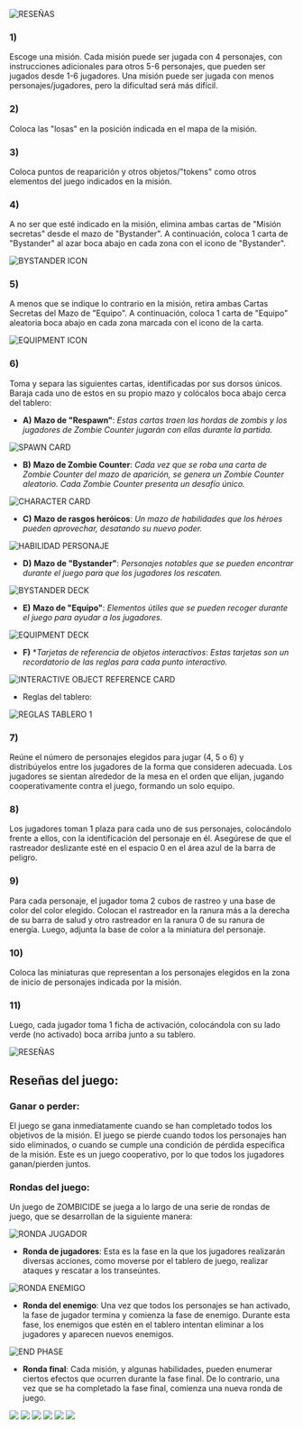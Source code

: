 ![RESEÑAS](https://github.com/user-attachments/assets/5a2d03df-090d-48c4-ba7f-d83c84eb6bb0)


### 1)
Escoge una misión. Cada misión puede ser jugada con 4 personajes, con instrucciones adicionales para otros 5-6 personajes, que pueden ser jugados desde 1-6 jugadores. Una misión puede ser jugada con menos personajes/jugadores, pero la dificultad será más difícil.

### 2)
Coloca las "losas" en la posición indicada en el mapa de la misión.

### 3)
Coloca puntos de reaparición y otros objetos/"tokens" como otros elementos del juego indicados en la misión.

### 4)
A no ser que esté indicado en la misión, elimina ambas cartas de "Misión secretas" desde el mazo de "Bystander". A continuación, coloca 1 carta de "Bystander" al azar boca abajo en cada zona con el icono de "Bystander".


![BYSTANDER ICON](https://github.com/user-attachments/assets/988670bb-c4eb-41ce-8652-0e559d11b43f)

### 5)
A menos que se indique lo contrario en la misión, retira ambas Cartas Secretas del Mazo de "Equipo". A continuación, coloca 1 carta de "Equipo" aleatoria boca abajo en cada zona marcada con el icono de la carta.


![EQUIPMENT ICON](https://github.com/user-attachments/assets/5b6f9022-f288-4925-8038-f956cfa06976)

### 6)
Toma y separa las siguientes cartas, identificadas por sus dorsos únicos. Baraja cada uno de estos en su propio mazo y colócalos boca abajo cerca del tablero:

- **A)** **Mazo de "Respawn"**: *Estas cartas traen las hordas de zombis y los jugadores de Zombie Counter jugarán con ellas durante la partida.*


![SPAWN CARD](https://github.com/user-attachments/assets/1f9691d8-f5e3-4e98-930d-723631d509de)

- **B)** **Mazo de Zombie Counter**: *Cada vez que se roba una carta de Zombie Counter del mazo de aparición, se genera un Zombie Counter aleatorio. Cada Zombie Counter presenta un desafío único.*


![CHARACTER CARD](https://github.com/user-attachments/assets/858f2a6d-d577-43b3-a35f-d959376942e6)

- **C)** **Mazo de rasgos heróicos**: *Un mazo de habilidades que los héroes pueden aprovechar, desatando su nuevo poder.*


![HABILIDAD PERSONAJE](https://github.com/user-attachments/assets/a07a5087-ac53-481d-a6bb-3501f43f1c52)

- **D)** **Mazo de "Bystander"**: *Personajes notables que se pueden encontrar durante el juego para que los jugadores los rescaten.*


![BYSTANDER DECK](https://github.com/user-attachments/assets/1112504b-82d6-4fe0-879f-f5602f217f19)

- **E)**  **Mazo de "Equipo"**: *Elementos útiles que se pueden recoger durante el juego para ayudar a los jugadores.*

![EQUIPMENT DECK](https://github.com/user-attachments/assets/63929d46-a891-4db4-9939-c59f737ba277)

- **F)**  **Tarjetas de referencia de objetos interactivos*: *Estas tarjetas son un recordatorio de las reglas para cada punto interactivo.*

![INTERACTIVE OBJECT REFERENCE CARD](https://github.com/user-attachments/assets/1b2f7774-2c5f-4801-a4fa-f9a5aa0e7801)

  - Reglas del tablero:
 
  
  ![REGLAS TABLERO 1](https://github.com/user-attachments/assets/7af40f26-9772-4f34-9569-7c75551a850b)

### 7)
Reúne el número de personajes elegidos para jugar (4, 5 o 6) y distribúyelos entre los jugadores de la forma que consideren adecuada. Los jugadores se sientan alrededor de la mesa en el orden que elijan, jugando cooperativamente contra el juego, formando un solo equipo.

### 8)
Los jugadores toman 1 plaza para cada uno de sus personajes, colocándolo frente a ellos, con la identificación del personaje en él. Asegúrese de que el rastreador deslizante esté en el espacio 0 en el área azul de la barra de peligro.

### 9)
Para cada personaje, el jugador toma 2 cubos de rastreo y una base de color del color elegido. Colocan el rastreador en la ranura más a la derecha de su barra de salud y otro rastreador en la ranura 0 de su ranura de energía. Luego, adjunta la base de color a la miniatura del personaje.

### 10)
Coloca las miniaturas que representan a los personajes elegidos en la zona de inicio de personajes indicada por la misión.

### 11)
Luego, cada jugador toma 1 ficha de activación, colocándola con su lado verde (no activado) boca arriba junto a su tablero.


![RESEÑAS](https://github.com/user-attachments/assets/93b57457-a3de-4a17-ab8d-f738415eef92)

## Reseñas del juego: 
### Ganar o perder:
El juego se gana inmediatamente cuando se han completado todos los objetivos de la misión. El juego se pierde cuando todos los personajes han sido eliminados, o cuando se cumple una condición de pérdida específica de la misión. Este es un juego cooperativo, por lo que todos los jugadores ganan/pierden juntos.

### Rondas del juego:
Un juego de ZOMBICIDE se juega a lo largo de una serie de rondas de juego, que se desarrollan de la siguiente manera:

![RONDA JUGADOR](https://github.com/user-attachments/assets/c4d15a20-9120-4169-b76e-efa1802e8895)
- **Ronda de jugadores**: Esta es la fase en la que los jugadores realizarán diversas acciones, como moverse por el tablero de juego, realizar ataques y rescatar a los transeúntes.

![RONDA ENEMIGO](https://github.com/user-attachments/assets/acd2faaa-c93c-4e59-91a2-f257625ef09b)
- **Ronda del enemigo**: Una vez que todos los personajes se han activado, la fase de jugador termina y comienza la fase de enemigo. Durante esta fase, los enemigos que estén en el tablero intentan eliminar a los jugadores y aparecen nuevos enemigos.

![END PHASE](https://github.com/user-attachments/assets/3fc78cfc-2257-4b57-9542-c6aa1d795f5b)
- **Ronda final**: Cada misión, y algunas habilidades, pueden enumerar ciertos efectos que ocurren durante la fase final. De lo contrario, una vez que se ha completado la fase final, comienza una nueva ronda de juego.

![](https://img.shields.io/github/stars/pandao/editor.md.svg) ![](https://img.shields.io/github/forks/pandao/editor.md.svg) ![](https://img.shields.io/github/tag/pandao/editor.md.svg) ![](https://img.shields.io/github/release/pandao/editor.md.svg) ![](https://img.shields.io/github/issues/pandao/editor.md.svg) ![](https://img.shields.io/bower/v/editor.md.svg)
